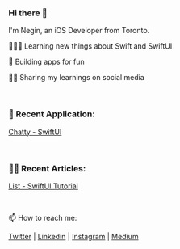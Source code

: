 ### Hi there 👋
I'm Negin, an iOS Developer from Toronto.

👩🏻‍💻 Learning new things about Swift and SwiftUI

📱 Building apps for fun

✍🏻 Sharing my learnings on social media 

<br>

### 📱 Recent Application:
[Chatty - SwiftUI](https://github.com/neginzahedi/chatty-swiftUI)

<br>

### ✍🏻 Recent Articles:
[List - SwiftUI Tutorial](https://medium.com/@neginzahedi/list-swiftui-tutorial-50147b6efe24)

<br>

📫 How to reach me:

[Twitter](https://twitter.com/idehaznigen) | [Linkedin](https://www.linkedin.com/in/negin-zahedi) | [Instagram](https://www.instagram.com/idehaznigen) | [Medium](https://medium.com/@neginzahedi) 

<!--
**neginzahedi/neginzahedi** is a ✨ _special_ ✨ repository because its `README.md` (this file) appears on your GitHub profile.

Here are some ideas to get you started:

- 🔭 I’m currently working on ...
- 🌱 I’m currently learning ...
- 👯 I’m looking to collaborate on ...
- 🤔 I’m looking for help with ...
- 💬 Ask me about ...
- 📫 How to reach me: ...
- 😄 Pronouns: ...
- ⚡ Fun fact: ...
-->
